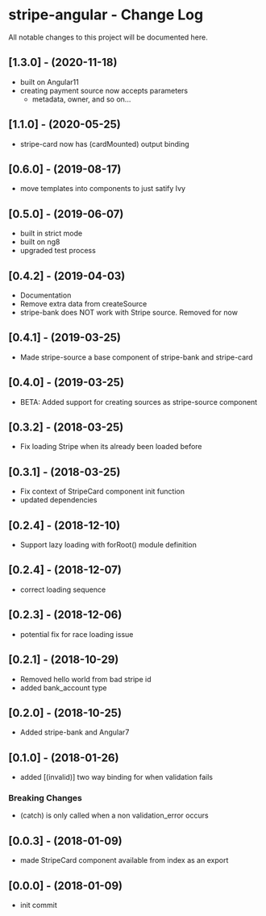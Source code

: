 # stripe-angular - Change Log
All notable changes to this project will be documented here.

## [1.3.0] - (2020-11-18)
- built on Angular11
- creating payment source now accepts parameters
  - metadata, owner, and so on...

## [1.1.0] - (2020-05-25)
- stripe-card now has (cardMounted) output binding

## [0.6.0] - (2019-08-17)
- move templates into components to just satify Ivy

## [0.5.0] - (2019-06-07)
- built in strict mode
- built on ng8
- upgraded test process

## [0.4.2] - (2019-04-03)
- Documentation
- Remove extra data from createSource
- stripe-bank does NOT work with Stripe source. Removed for now

## [0.4.1] - (2019-03-25)
- Made stripe-source a base component of stripe-bank and stripe-card

## [0.4.0] - (2019-03-25)
- BETA: Added support for creating sources as stripe-source component

## [0.3.2] - (2018-03-25)
- Fix loading Stripe when its already been loaded before

## [0.3.1] - (2018-03-25)
- Fix context of StripeCard component init function
- updated dependencies

## [0.2.4] - (2018-12-10)
- Support lazy loading with forRoot() module definition

## [0.2.4] - (2018-12-07)
- correct loading sequence

## [0.2.3] - (2018-12-06)
- potential fix for race loading issue

## [0.2.1] - (2018-10-29)
- Removed hello world from bad stripe id
- added bank_account type

## [0.2.0] - (2018-10-25)
- Added stripe-bank and Angular7

## [0.1.0] - (2018-01-26)
- added [(invalid)] two way binding for when validation fails
### Breaking Changes
- (catch) is only called when a non validation_error occurs

## [0.0.3] - (2018-01-09)
- made StripeCard component available from index as an export

## [0.0.0] - (2018-01-09)
- init commit